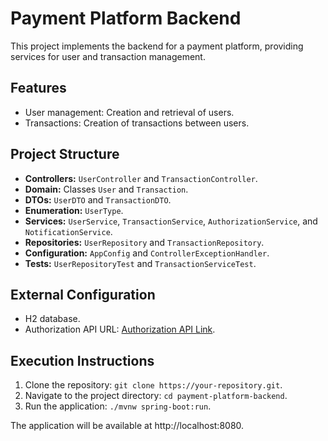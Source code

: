 # Payment Platform Backend

This project implements the backend for a payment platform, providing services for user and transaction management.

## Features

- User management: Creation and retrieval of users.
- Transactions: Creation of transactions between users.

## Project Structure

- **Controllers:** `UserController` and `TransactionController`.
- **Domain:** Classes `User` and `Transaction`.
- **DTOs:** `UserDTO` and `TransactionDTO`.
- **Enumeration:** `UserType`.
- **Services:** `UserService`, `TransactionService`, `AuthorizationService`, and `NotificationService`.
- **Repositories:** `UserRepository` and `TransactionRepository`.
- **Configuration:** `AppConfig` and `ControllerExceptionHandler`.
- **Tests:** `UserRepositoryTest` and `TransactionServiceTest`.

## External Configuration

- H2 database.
- Authorization API URL: [Authorization API Link](https://run.mocky.io/v3/9b89b419-a2f7-4885-aa86-5ddcea24d520).

## Execution Instructions

1. Clone the repository: `git clone https://your-repository.git`.
2. Navigate to the project directory: `cd payment-platform-backend`.
3. Run the application: `./mvnw spring-boot:run`.

The application will be available at http://localhost:8080.

